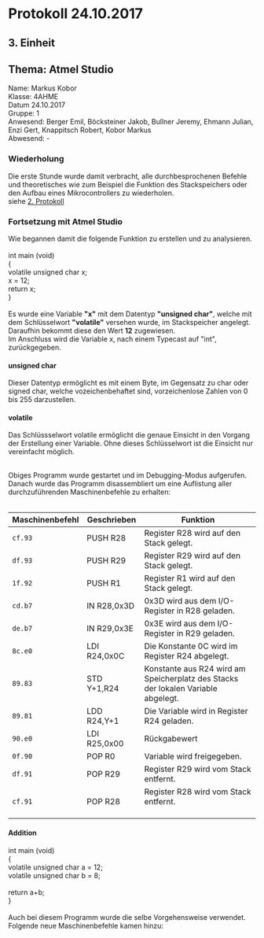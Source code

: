 # Protokoll 24.10.2017

## 3. Einheit
## Thema: Atmel Studio

Name: Markus Kobor  <br>
Klasse: 4AHME  <br>
Datum 24.10.2017  <br>
Gruppe: 1  <br>
Anwesend: Berger Emil, Böcksteiner Jakob, Bullner Jeremy, Ehmann Julian, Enzi Gert, Knappitsch Robert, Kobor Markus  <br>
Abwesend: -  <br>

### Wiederholung

Die erste Stunde wurde damit verbracht, alle durchbesprochenen Befehle und theoretisches wie zum Beispiel die Funktion des Stackspeichers oder den Aufbau eines Mikrocontrollers zu wiederholen. <br>
siehe [2. Protokoll](https://github.com/HTLMechatronics/m14-la1-sx/edit/kobmam14/kobmam14/Protokoll_17.10.2017.md)

### Fortsetzung mit Atmel Studio

Wie begannen damit die folgende Funktion zu erstellen und zu analysieren. <br> <br>
int main (void) <br>
{ <br>
   volatile unsigned char x; <br>
   x = 12; <br>
   return x; <br>
} <br> <br>
Es wurde eine Variable **"x"** mit dem Datentyp **"unsigned char"**, welche mit dem Schlüsselwort **"volatile"** versehen wurde, im Stackspeicher angelegt. <br>
Daraufhin bekommt diese den Wert **12** zugewiesen. <br>
Im Anschluss wird die Variable x, nach einem Typecast auf "int", zurückgegeben.

#### unsigned char

Dieser Datentyp ermöglicht es mit einem Byte, im Gegensatz zu char oder signed char, welche vozeichenbehaftet sind, vorzeichenlose Zahlen von 0 bis 255 darzustellen.

#### volatile

Das Schlüssselwort volatile ermöglicht die genaue Einsicht in den Vorgang der Erstellung einer Variable. Ohne dieses Schlüsselwort ist die Einsicht nur vereinfacht möglich.

<br>
Obiges Programm wurde gestartet und im Debugging-Modus aufgerufen.
Danach wurde das Programm disassembliert um eine Auflistung aller durchzuführenden Maschinenbefehle zu erhalten:
<br> <br>

Maschinenbefehl | Geschrieben | Funktion
--------------- | --------- | ---------
`cf.93` | PUSH R28 | Register R28 wird auf den Stack gelegt.
`df.93` | PUSH R29 | Register R29 wird auf den Stack gelegt.
`1f.92` | PUSH R1 | Register R1 wird auf den Stack gelegt.
`cd.b7` | IN R28,0x3D | 0x3D wird aus dem I/O-Register in R28 geladen.
`de.b7` | IN R29,0x3E | 0x3E wird aus dem I/O-Register in R29 geladen.
`8c.e0` | LDI R24,0x0C | Die Konstante 0C wird im Register R24 abgelegt.
`89.83` | STD Y+1,R24 | Konstante aus R24 wird am Speicherplatz des Stacks der lokalen Variable abgelegt.
`89.81` | LDD R24,Y+1 | Die Variable wird in Register R24 geladen.
`90.e0` | LDI R25,0x00 | Rückgabewert
`0f.90` | POP R0 | Variable wird freigegeben.
`df.91` | POP R29 | Register R29 wird vom Stack entfernt.
`cf.91` | POP R28 | Register R28 wird vom Stack entfernt. <br> <br>

#### Addition

int main (void) <br>
{ <br>
   volatile unsigned char a = 12; <br>
   volatile unsigned char b = 8; <br> <br>
   return a+b; <br>
} <br> <br>
Auch bei diesem Programm wurde die selbe Vorgehensweise verwendet. <br>
Folgende neue Maschinenbefehle kamen hinzu:
<br>

